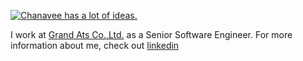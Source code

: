 [![Chanavee has a lot of ideas.](https://drive.google.com/file/d/1K76rhxZCCjz3MRFULd2ng2DttoODqRvK/preview)](https://www.linkedin.com/in/bekaku/)


I work at [Grand Ats Co.,Ltd.](http://grandats.com/) as a Senior Software Engineer. For more information about me, check out [linkedin](https://www.linkedin.com/in/bekaku/)
